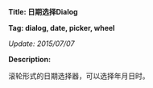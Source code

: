 **Title: 日期选择Dialog**

**Tag: dialog, date, picker, wheel**

*Update: 2015/07/07*

**Description:**

滚轮形式的日期选择器，可以选择年月日时。
